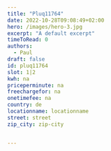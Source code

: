 ```yaml
---
title: "Pluq11764"
date: 2022-10-28T09:08:49+02:00
hero: /images/hero-3.jpg
excerpt: "A default excerpt"
timeToRead: 0
authors:
  - Paul
draft: false
id: pluq11764
slot: 1|2
kwh: na
priceperminute: na
freechargefor: na
onetimefee: na
country: de
locationname: locationname
street: street
zip_city: zip-city


---
```

